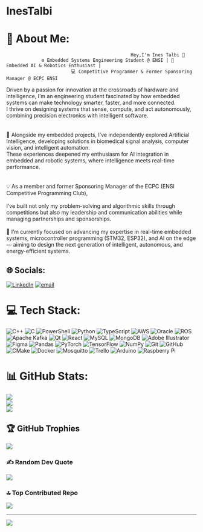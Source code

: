 # InesTalbi

#                                                                                  💫 About Me:
                                                  Hey,I'm Ines Talbi 👋                     
                 ⚙️ Embedded Systems Engineering Student @ ENSI | 🤖 Embedded AI & Robotics Enthusiast | 
                            💻 Competitive Programmer & Former Sponsoring Manager @ ECPC ENSI          
  Driven by a passion for innovation at the crossroads of hardware and intelligence, I’m an engineering student fascinated by how embedded systems can make technology smarter, faster, and more connected.<br> 
                                               I thrive on designing systems that sense, compute, and act autonomously, combining precision electronics with intelligent software.<br><br>        
                            🧠 Alongside my embedded projects, I’ve independently explored Artificial Intelligence, developing solutions in biomedical signal analysis, computer vision, and intelligent automation.<br> 
                                            These experiences deepened my enthusiasm for AI integration in embedded and robotic systems, where intelligence meets real-time performance.<br> <br>             
                                                                    💡 As a member and former Sponsoring Manager of the ECPC (ENSI Competitive Programming Club), <br>      
                               I’ve built not only my problem-solving and algorithmic skills through competitions but also my leadership and communication abilities while managing partnerships and sponsorships.<br><br>
🎯 I’m currently focused on advancing my expertise in real-time embedded systems, microcontroller programming (STM32, ESP32), and AI on the edge — aiming to design the next generation of intelligent, autonomous, and energy-efficient systems.

## 🌐 Socials:
[![LinkedIn](https://img.shields.io/badge/LinkedIn-%230077B5.svg?logo=linkedin&logoColor=white)](https://linkedin.com/in/https://www.linkedin.com/in/inestalbi) [![email](https://img.shields.io/badge/Email-D14836?logo=gmail&logoColor=white)](mailto:ines.talbi@ensi-uma.tn) 

# 💻 Tech Stack:
![C++](https://img.shields.io/badge/c++-%2300599C.svg?style=for-the-badge&logo=c%2B%2B&logoColor=white) ![C](https://img.shields.io/badge/c-%2300599C.svg?style=for-the-badge&logo=c&logoColor=white) ![PowerShell](https://img.shields.io/badge/PowerShell-%235391FE.svg?style=for-the-badge&logo=powershell&logoColor=white) ![Python](https://img.shields.io/badge/python-3670A0?style=for-the-badge&logo=python&logoColor=ffdd54) ![TypeScript](https://img.shields.io/badge/typescript-%23007ACC.svg?style=for-the-badge&logo=typescript&logoColor=white) ![AWS](https://img.shields.io/badge/AWS-%23FF9900.svg?style=for-the-badge&logo=amazon-aws&logoColor=white) ![Oracle](https://img.shields.io/badge/Oracle-F80000?style=for-the-badge&logo=oracle&logoColor=white) ![ROS](https://img.shields.io/badge/ros-%230A0FF9.svg?style=for-the-badge&logo=ros&logoColor=white) ![Apache Kafka](https://img.shields.io/badge/Apache%20Kafka-000?style=for-the-badge&logo=apachekafka) ![Qt](https://img.shields.io/badge/Qt-%23217346.svg?style=for-the-badge&logo=Qt&logoColor=white) ![React](https://img.shields.io/badge/react-%2320232a.svg?style=for-the-badge&logo=react&logoColor=%2361DAFB) ![MySQL](https://img.shields.io/badge/mysql-4479A1.svg?style=for-the-badge&logo=mysql&logoColor=white) ![MongoDB](https://img.shields.io/badge/MongoDB-%234ea94b.svg?style=for-the-badge&logo=mongodb&logoColor=white) ![Adobe Illustrator](https://img.shields.io/badge/adobe%20illustrator-%23FF9A00.svg?style=for-the-badge&logo=adobe%20illustrator&logoColor=white) ![Figma](https://img.shields.io/badge/figma-%23F24E1E.svg?style=for-the-badge&logo=figma&logoColor=white) ![Pandas](https://img.shields.io/badge/pandas-%23150458.svg?style=for-the-badge&logo=pandas&logoColor=white) ![PyTorch](https://img.shields.io/badge/PyTorch-%23EE4C2C.svg?style=for-the-badge&logo=PyTorch&logoColor=white) ![TensorFlow](https://img.shields.io/badge/TensorFlow-%23FF6F00.svg?style=for-the-badge&logo=TensorFlow&logoColor=white) ![NumPy](https://img.shields.io/badge/numpy-%23013243.svg?style=for-the-badge&logo=numpy&logoColor=white) ![Git](https://img.shields.io/badge/git-%23F05033.svg?style=for-the-badge&logo=git&logoColor=white) ![GitHub](https://img.shields.io/badge/github-%23121011.svg?style=for-the-badge&logo=github&logoColor=white) ![CMake](https://img.shields.io/badge/CMake-%23008FBA.svg?style=for-the-badge&logo=cmake&logoColor=white) ![Docker](https://img.shields.io/badge/docker-%230db7ed.svg?style=for-the-badge&logo=docker&logoColor=white) ![Mosquitto](https://img.shields.io/badge/mosquitto-%233C5280.svg?style=for-the-badge&logo=eclipsemosquitto&logoColor=white) ![Trello](https://img.shields.io/badge/Trello-%23026AA7.svg?style=for-the-badge&logo=Trello&logoColor=white) ![Arduino](https://img.shields.io/badge/-Arduino-00979D?style=for-the-badge&logo=Arduino&logoColor=white) ![Raspberry Pi](https://img.shields.io/badge/-Raspberry_Pi-C51A4A?style=for-the-badge&logo=Raspberry-Pi)
# 📊 GitHub Stats:
![](https://github-readme-stats.vercel.app/api?username=nanous51&theme=shadow_green&hide_border=false&include_all_commits=true&count_private=false)<br/>
![](https://nirzak-streak-stats.vercel.app/?user=nanous51&theme=shadow_green&hide_border=false)<br/>
![](https://github-readme-stats.vercel.app/api/top-langs/?username=nanous51&theme=shadow_green&hide_border=false&include_all_commits=true&count_private=false&layout=compact)

## 🏆 GitHub Trophies
![](https://github-profile-trophy.vercel.app/?username=nanous51&theme=radical&no-frame=false&no-bg=true&margin-w=4)

### ✍️ Random Dev Quote
![](https://quotes-github-readme.vercel.app/api?type=horizontal&theme=dark)

### 🔝 Top Contributed Repo
![](https://github-contributor-stats.vercel.app/api?username=nanous51&limit=5&theme=merko&combine_all_yearly_contributions=true)

---
[![](https://visitcount.itsvg.in/api?id=nanous51&icon=3&color=9)](https://visitcount.itsvg.in)

<!-- Proudly created with GPRM ( https://gprm.itsvg.in ) -->
